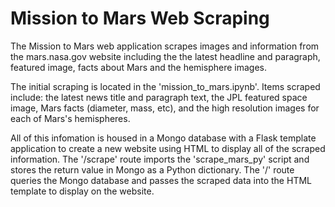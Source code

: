 # Mission to Mars Web Scraping

The Mission to Mars web application scrapes images and information from the mars.nasa.gov website including the the latest headline and paragraph, featured image, facts about Mars and the hemisphere images.  

The initial scraping is located in the 'mission_to_mars.ipynb'.  Items scraped include: the latest news title and paragraph text, the JPL featured space image, Mars facts (diameter, mass, etc), and the high resolution images for each of Mars's hemispheres.  

All of this infomation is housed in a Mongo database with a Flask template application to create a new website using HTML to display all of the scraped information.  The '/scrape' route imports the 'scrape_mars_py' script and stores the return value in Mongo as a Python dictionary.  The '/' route queries the Mongo database and passes the scraped data into the HTML template to display on the website.  
